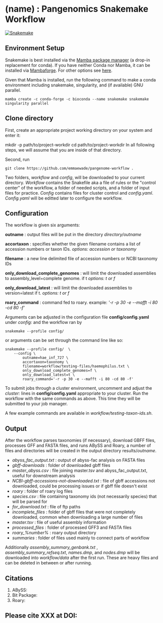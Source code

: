 # (name) : Pangenomics Snakemake Workflow
[![Snakemake](https://img.shields.io/badge/snakemake-≥7.25.0-brightgreen.svg)](https://snakemake.github.io)

## Environment Setup
Snakemake is best installed via the [Mamba package manager](https://github.com/mamba-org/mamba) (a drop-in replacement for conda). If you have neither Conda nor Mamba, it can be installed via [Mambaforge](https://github.com/conda-forge/miniforge#mambaforge). For other options see [here](https://github.com/mamba-org/mamba).

Given that Mamba is installed, run the following command to make a conda environment including snakemake, singularity, and (if available) GNU parallel. 

```
mamba create -c conda-forge -c bioconda --name snakemake snakemake singularity parallel
```

## Clone directory

First, create an appropriate project working directory on your system and enter it:

mkdir -p path/to/project-workdir
cd path/to/project-workdir
In all following steps, we will assume that you are inside of that directory.

Second, run
```
git clone https://github.com/emmaewade/pangenome-workflow . 
```

Two folders, *workflow* and *config*, will be downloaded to your current directory. *Workflow* contains the Snakefile aka a file of rules or the "control center" of the workflow, a folder of needed scripts, and a folder of input files for practice. *Config* contains files for cluster control and *config.yaml*. *Config.yaml* will be editted later to configure the workflow.

## Configuration

The workflow is given six arguments: 

**outname** : output files will be put in the directory *directory/outname*

**accortaxon** : specifies whether the given filename contains a list of accession numbers or taxon IDs. *options: accession or taxonomy*

**filename** : a new line delimited file of accession numbers or NCBI taxonomy IDs 

**only_download_complete_genomes** : will limit the downloaded assemblies to assembly_level=complete genome. if t *options: t or f*

**only_download_latest** : will limit the downloaded assemblies to version=latest if t. *options: t or f*

**roary_command** : command fed to roary. example: *'-r -p 30 -e --mafft -i 80 -cd 80 -f'*

Arguments can be adjusted in the configuration file **config/config.yaml** under *config:* and the workflow ran by

```
snakemake --profile config/  
```
or arguments can be set through the command line like so: 

```
snakemake --profile config/  \
    --config \
        outname=hae_inf_727 \
        accortaxon=taxonomy \
        filename=workflow/testing-files/haemophilus.txt \
        only_download_complete_genomes=f \
        only_download_latest=t \
        roary_command='-r -p 30 -e --mafft -i 80 -cd 80 -f'
```

To submit jobs through a cluster environment, uncomment and adjust the *cluster:* lines in **config/config.yaml** appropriate to your cluster. Run the workflow with the same commands as above. This time they will be submitted to your job manager. 

A few example commands are available in *workflow/testing-taxon-ids.sh*.

## Output
After the workflow parses taxonomies (if necessary), download GBFF files, processes GFF and FASTA files, and runs ABySS and Roary, a number of files and directories will be created in the output directory results/*outname*.

- *abyss_fac_output.txt* : output of abyss-fac analysis on FASTA files
- *gbff-downloads* : folder of downloaded gbff files
- *master_abyss.csv* : file joining master.tsv and abyss_fac_output.txt, useful for downstream analysis
- *NCBI-gbff-accessions-not-downloaded.txt* : file of gbff accessions not downloaded, could be processing issues or if gbff file doesn't exist
- *roary* : folder of roary log files
- *species.csv* : file containing taxonomy ids (not necessarily species) that will be parsed for
- *for_download.txt* : file of ftp paths 
- *incomplete_files* : folder of gbff files that were not completely downloaded, common when downloading a large number of files
- *master.tsv* : file of useful assembly information
- *processed_files* : folder of processed GFF3 and FASTA files
- *roary_%number%* : roary output directory
- *summaries* : folder of files used mainly to connect parts of workflow

Additionally *assembly_summary_genbank.txt* , *assembly_summary_refseq.txt*,  *names.dmp*, and  *nodes.dmp* will be downloaded into *workflow/data* after the first run. These are heavy files and can be deleted in between or after running. 

## Citations
1. ABySS:
2. Bit Package:
3. Roary: 

## Please cite XXX at DOI: 

